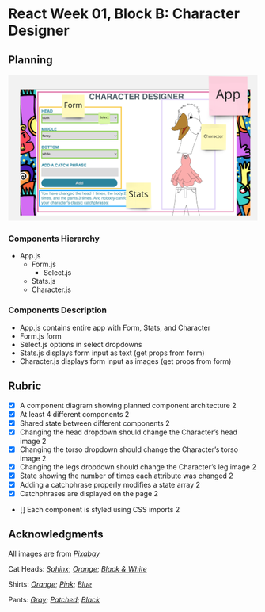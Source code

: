 # React Week 01, Block B: Character Designer

## Planning

![Wireframe](/public/wireframe.png)

### Components Hierarchy

- App.js
  - Form.js
    - Select.js
  - Stats.js
  - Character.js

### Components Description

- App.js contains entire app with Form, Stats, and Character
- Form.js form
- Select.js options in select dropdowns
- Stats.js displays form input as text (get props from form)
- Character.js displays form input as images (get props from form)

## Rubric

- [x] A component diagram showing planned component architecture 2
- [x] At least 4 different components 2
- [x] Shared state between different components 2
- [x] Changing the head dropdown should change the Character’s head image 2
- [x] Changing the torso dropdown should change the Character’s torso image 2
- [x] Changing the legs dropdown should change the Character’s leg image 2
- [x] State showing the number of times each attribute was changed 2
- [x] Adding a catchphrase properly modifies a state array 2
- [x] Catchphrases are displayed on the page 2
- [] Each component is styled using CSS imports 2

## Acknowledgments

All images are from [_Pixabay_](https://pixabay.com/)

Cat Heads: [_Sphinx_](https://pixabay.com/illustrations/cat-sphinx-animal-feline-mammal-6367377/); [_Orange_](https://pixabay.com/vectors/cat-head-portrait-cute-face-304321/); [_Black & White_](https://pixabay.com/vectors/cat-kitten-face-head-animal-logo-7497111/)

Shirts: [_Orange_](https://pixabay.com/vectors/t-shirt-front-short-orange-306168/); [_Pink_](https://pixabay.com/vectors/shirt-pink-t-shirt-jersey-tee-34238/); [_Blue_](https://pixabay.com/vectors/t-shirt-shirt-clothing-azure-blue-153369/)

Pants: [_Gray_](https://pixabay.com/vectors/jeans-tight-pants-clothing-women-294142/); [_Patched_](https://pixabay.com/vectors/pants-blue-clothing-fashionable-41094/); [_Black_](https://pixabay.com/vectors/clothing-fashion-women-black-39389/)
